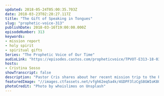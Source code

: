 ```yaml
---
updated: 2018-05-24T05:00:35.703Z
date: 2018-03-23T02:28:27.117Z
title: "The Gift of Speaking in Tongues"
slug: "prophetic-voice-313"
publishDate: 2018-03-16T19:00:00.000Z
episodeNumber: 313
keywords:
- mission report
- holy spirit
- spiritual gifts
Series: "The Prophetic Voice of Our Time"
audioLink: "https://episodes.castos.com/propheticvoice/TPVOT-E313-18-03-17-18-The-Gift-of-Speaking-in-Tongues.mp3"
hosts:
- Cristina Sosso
showTranscript: false
description: "Pastor Cris shares about her recent mission trip to the Philippines, being led by the Holy Spirit, and Speaking in Tongues."
featuredImage: "//images.ctfassets.net/vfgh62eq5a4k/4GDPF3lzCgS8GWIoK8Q8i8/513deda7d387fbb8902f128d6e78625e/whoislimos-265482-unsplash__1_.jpg"
photoCredit: "Photo by whoislimos on Unsplash"
---
```

